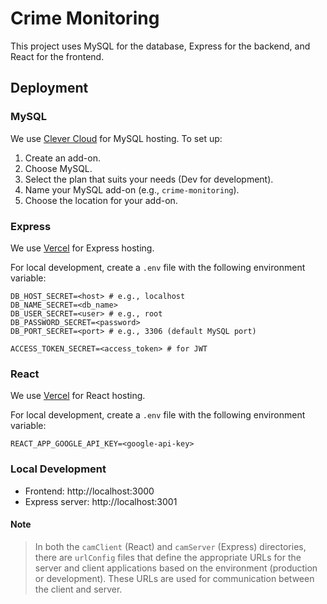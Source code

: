 # Crime Monitoring

This project uses MySQL for the database, Express for the backend, and React for the frontend.

## Deployment

### MySQL
We use [Clever Cloud](https://www.clever-cloud.com) for MySQL hosting. To set up:

1. Create an add-on.
2. Choose MySQL.
3. Select the plan that suits your needs (Dev for development).
4. Name your MySQL add-on (e.g., `crime-monitoring`).
5. Choose the location for your add-on.

### Express
We use [Vercel](https://vercel.com) for Express hosting.

For local development, create a `.env` file with the following environment variable:

```env
DB_HOST_SECRET=<host> # e.g., localhost
DB_NAME_SECRET=<db_name>
DB_USER_SECRET=<user> # e.g., root
DB_PASSWORD_SECRET=<password>
DB_PORT_SECRET=<port> # e.g., 3306 (default MySQL port)

ACCESS_TOKEN_SECRET=<access_token> # for JWT
```

### React
We use [Vercel](https://vercel.com) for React hosting.

For local development, create a `.env` file with the following environment variable:

```env
REACT_APP_GOOGLE_API_KEY=<google-api-key>
```

### Local Development
- Frontend: http://localhost:3000
- Express server: http://localhost:3001

#### Note
> In both the `camClient` (React) and `camServer` (Express) directories, there are `urlConfig` files that define the appropriate URLs for the server and client applications based on the environment (production or development). These URLs are used for communication between the client and server.